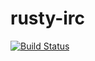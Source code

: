 rusty-irc
=========
[![Build Status](https://travis-ci.org/Dr-Emann/rusty-irc.svg?branch=master)](https://travis-ci.org/Dr-Emann/rusty-irc)
